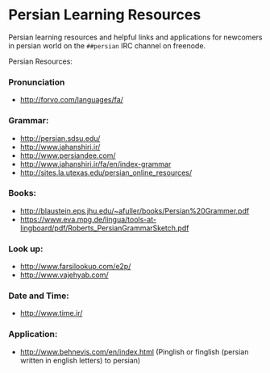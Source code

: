 # Persian Learning Resources
Persian learning resources and helpful links and applications for newcomers in persian world on the `##persian` IRC channel on freenode.

Persian Resources:
### Pronunciation
* http://forvo.com/languages/fa/

### Grammar:
* http://persian.sdsu.edu/
* http://www.jahanshiri.ir/
* http://www.persiandee.com/
* http://www.jahanshiri.ir/fa/en/index-grammar
* http://sites.la.utexas.edu/persian_online_resources/

### Books:
* http://blaustein.eps.jhu.edu/~afuller/books/Persian%20Grammer.pdf
* https://www.eva.mpg.de/lingua/tools-at-lingboard/pdf/Roberts_PersianGrammarSketch.pdf

### Look up:
* http://www.farsilookup.com/e2p/
* http://www.vajehyab.com/

### Date and Time: 
* http://www.time.ir/

### Application:
* http://www.behnevis.com/en/index.html (Pinglish or finglish (persian written in english letters) to persian)


